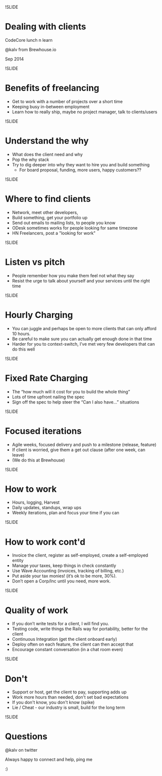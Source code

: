 !SLIDE
# Dealing with clients #

CodeCore lunch n learn

@kalv from Brewhouse.io

Sep 2014

!SLIDE
# Benefits of freelancing

- Get to work with a number of projects over a short time
- Keeping busy in-between employment
- Learn how to really ship, maybe no project manager, talk to clients/users

!SLIDE
# Understand the why

- What does the client need and why
- Pop the why stack
- Try to dig deeper into why they want to hire you and build something
  - For board proposal, funding, more users, happy customers??

!SLIDE
# Where to find clients

- Network, meet other developers,
- Build something, get your portfolio up
- Send out emails to mailing lists, to people you know
- ODesk sometimes works for people looking for same timezone
- HN Freelancers, post a "looking for work"

!SLIDE
# Listen vs pitch

- People remember how you make them feel not what they say
- Resist the urge to talk about yourself and your services until the right time

!SLIDE
# Hourly Charging

- You can juggle and perhaps be open to more clients that can only afford 10 hours.
- Be careful to make sure you can actually get enough done in that time
- Harder for you to context-switch, I’ve met very few developers that can do this well

!SLIDE
# Fixed Rate Charging

- The “how much will it cost for you to build the whole thing”
- Lots of time upfront nailing the spec
- Sign off the spec to help steer the “Can I also have…” situations

!SLIDE
# Focused iterations

- Agile weeks, focused delivery and push to a milestone (release, feature)
- If client is worried, give them a get out clause (after one week, can leave)
- (We do this at Brewhouse)

!SLIDE
# How to work

- Hours, logging, Harvest
- Daily updates, standups, wrap ups
- Weekly iterations, plan and focus your time if you can

!SLIDE
# How to work cont'd

- Invoice the client, register as self-employed, create a self-employed entity
- Manage your taxes, keep things in check constantly
- Use Wave Accounting (invoices, tracking of billing, etc.)
- Put aside your tax monies! (it’s ok to be more, 30%).
- Don’t open a Corp/Inc until you need, more work.

!SLIDE
# Quality of work

- If you don’t write tests for a client, I will find you.
- Testing code, write things the Rails way for portability, better for the client
- Continuous Integration (get the client onboard early)
- Deploy often on each feature, the client can then accept that
- Encourage constant conversation (in a chat room even)

!SLIDE
# Don't

- Support or host, get the client to pay, supporting adds up
- Work more hours than needed, don't set bad expectations
- If you don't know, you don't know (spike)
- Lie / Cheat - our industry is small, build for the long term

!SLIDE
# Questions

@kalv on twitter

Always happy to connect and help, ping me

:)